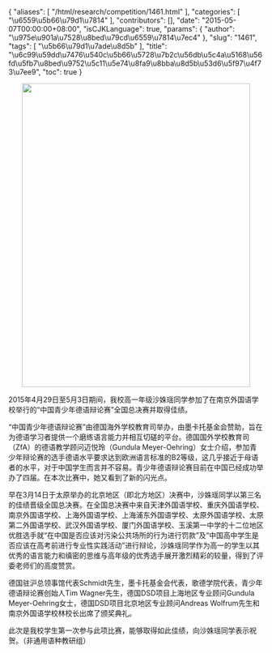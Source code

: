 {
    "aliases": [
        "/html/research/competition/1461.html"
    ],
    "categories": [
        "\u6559\u5b66\u79d1\u7814"
    ],
    "contributors": [],
    "date": "2015-05-07T00:00:00+08:00",
    "isCJKLanguage": true,
    "params": {
        "author": "\u975e\u901a\u7528\u8bed\u79cd\u6559\u7814\u7ec4"
    },
    "slug": "1461",
    "tags": [
        "\u5b66\u79d1\u7ade\u8d5b"
    ],
    "title": "\u6c99\u59dd\u7476\u540c\u5b66\u5728\u7b2c\u56db\u5c4a\u5168\u56fd\u5fb7\u8bed\u9752\u5c11\u5e74\u8fa9\u8bba\u8d5b\u53d6\u5f97\u4f73\u7ee9",
    "toc": true
}


<img
    src="https://cdn.tfls.online/mirror/full/428e3e8ac54b9951a0db4ac793d501a88fc0ae56.jpg"
    style="display:block;margin-left:auto;margin-right:auto;"
    decoding="async"
    fetchpriority="auto"
    loading="lazy"
    height="600"
    width="450"
/>




  





2015年4月29日至5月3日期间，我校高一年级沙姝瑶同学参加了在南京外国语学校举行的“中国青少年德语辩论赛”全国总决赛并取得佳绩。




“中国青少年德语辩论赛”由德国海外学校教育司举办，由墨卡托基金会赞助，旨在为德语学习者提供一个磨练语言能力并相互切磋的平台。德国国外学校教育司（ZfA）的德语教学顾问迈悦玲（Gundula Meyer-Oehring）女士介绍，参加青少年辩论赛的选手德语水平要求达到欧洲语言标准的B2等级，这几乎接近于母语者的水平，对于中国学生而言并不容易。青少年德语辩论赛目前在中国已经成功举办了四届。在本次比赛中，她又看到了新的闪光点。 




早在3月14日于太原举办的北京地区（即北方地区）决赛中，沙姝瑶同学以第三名的佳绩晋级全国总决赛。在全国总决赛中来自天津外国语学校、重庆外国语学校、南京外国语学校、上海外国语学校、上海浦东外国语学校、太原外国语学校、太原第二外国语学校、武汉外国语学校、厦门外国语学校、玉溪第一中学的十二位地区优胜选手就“在中国是否应该对污染公共场所的行为进行罚款”及“中国高中学生是否应该在高考前进行专业性实践活动”进行辩论，沙姝瑶同学作为高一的学生以其优秀的语言能力和缜密的思维与高年级的优秀选手展开激烈精彩的较量，得到了评委老师们的高度赞赏。




德国驻沪总领事馆代表Schmidt先生，墨卡托基金会代表，歌德学院代表，青少年德语辩论赛创始人Tim Wagner先生，德国DSD项目上海地区专业顾问Gundula Meyer-Oehring女士，德国DSD项目北京地区专业顾问Andreas Wolfrum先生和南京外国语学校林校长出席了颁奖典礼。




此次是我校学生第一次参与此项比赛，能够取得如此佳绩，向沙姝瑶同学表示祝贺。（非通用语种教研组）




  



